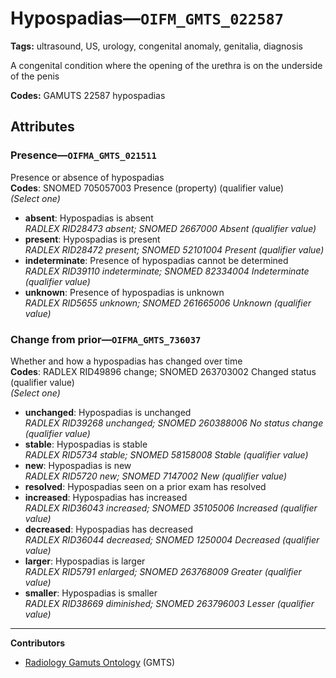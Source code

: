 # Hypospadias—`OIFM_GMTS_022587`

**Tags:** ultrasound, US, urology, congenital anomaly, genitalia, diagnosis

A congenital condition where the opening of the urethra is on the underside of the penis

**Codes:** GAMUTS 22587 hypospadias

## Attributes

### Presence—`OIFMA_GMTS_021511`

Presence or absence of hypospadias  
**Codes**: SNOMED 705057003 Presence (property) (qualifier value)  
*(Select one)*

- **absent**: Hypospadias is absent  
_RADLEX RID28473 absent; SNOMED 2667000 Absent (qualifier value)_
- **present**: Hypospadias is present  
_RADLEX RID28472 present; SNOMED 52101004 Present (qualifier value)_
- **indeterminate**: Presence of hypospadias cannot be determined  
_RADLEX RID39110 indeterminate; SNOMED 82334004 Indeterminate (qualifier value)_
- **unknown**: Presence of hypospadias is unknown  
_RADLEX RID5655 unknown; SNOMED 261665006 Unknown (qualifier value)_

### Change from prior—`OIFMA_GMTS_736037`

Whether and how a hypospadias has changed over time  
**Codes**: RADLEX RID49896 change; SNOMED 263703002 Changed status (qualifier value)  
*(Select one)*

- **unchanged**: Hypospadias is unchanged  
_RADLEX RID39268 unchanged; SNOMED 260388006 No status change (qualifier value)_
- **stable**: Hypospadias is stable  
_RADLEX RID5734 stable; SNOMED 58158008 Stable (qualifier value)_
- **new**: Hypospadias is new  
_RADLEX RID5720 new; SNOMED 7147002 New (qualifier value)_
- **resolved**: Hypospadias seen on a prior exam has resolved  
- **increased**: Hypospadias has increased  
_RADLEX RID36043 increased; SNOMED 35105006 Increased (qualifier value)_
- **decreased**: Hypospadias has decreased  
_RADLEX RID36044 decreased; SNOMED 1250004 Decreased (qualifier value)_
- **larger**: Hypospadias is larger  
_RADLEX RID5791 enlarged; SNOMED 263768009 Greater (qualifier value)_
- **smaller**: Hypospadias is smaller  
_RADLEX RID38669 diminished; SNOMED 263796003 Lesser (qualifier value)_

---

**Contributors**

- [Radiology Gamuts Ontology](https://gamuts.net/) (GMTS)